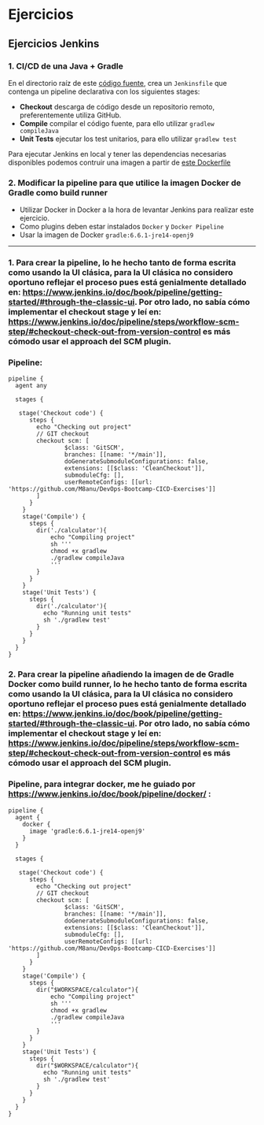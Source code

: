 # Ejercicios
 
## Ejercicios Jenkins
 
### 1. CI/CD de una Java + Gradle
 
En el directorio raíz de este [código fuente](./jenkins-resources), crea un `Jenkinsfile` que contenga un pipeline declarativa con los siguientes stages:
 
* **Checkout** descarga de código desde un repositorio remoto, preferentemente utiliza GitHub.
* **Compile** compilar el código fuente, para ello utilizar `gradlew compileJava`
* **Unit Tests** ejecutar los test unitarios, para ello utilizar `gradlew test`
 
Para ejecutar Jenkins en local y tener las dependencias necesarias disponibles podemos contruir una imagen a partir de [este Dockerfile](./jenkins-resources/gradle.Dockerfile)
 
### 2. Modificar la pipeline para que utilice la imagen Docker de Gradle como build runner

* Utilizar Docker in Docker a la hora de levantar Jenkins para realizar este ejercicio.
* Como plugins deben estar instalados `Docker` y `Docker Pipeline`
* Usar la imagen de Docker `gradle:6.6.1-jre14-openj9`
 

---

### 1. Para crear la pipeline, lo he hecho tanto de forma escrita como usando la UI clásica, para la UI clásica no considero oportuno reflejar el proceso pues está genialmente detallado en: https://www.jenkins.io/doc/book/pipeline/getting-started/#through-the-classic-ui. Por otro lado, no sabía cómo implementar el checkout stage y leí en: https://www.jenkins.io/doc/pipeline/steps/workflow-scm-step/#checkout-check-out-from-version-control es más cómodo usar el approach del SCM plugin.

### Pipeline:

```
pipeline {
  agent any

  stages {
	
   stage('Checkout code') {
      steps {
        echo "Checking out project"
        // GIT checkout
        checkout scm: [
                $class: 'GitSCM',
                branches: [[name: '*/main']], 
                doGenerateSubmoduleConfigurations: false, 
                extensions: [[$class: 'CleanCheckout']], 
                submoduleCfg: [], 
                userRemoteConfigs: [[url: 'https://github.com/M8anu/DevOps-Bootcamp-CICD-Exercises']]
        ]
      }
    }
    stage('Compile') {
      steps {    
        dir('./calculator'){
            echo "Compiling project"
            sh '''
            chmod +x gradlew
            ./gradlew compileJava
            '''
        }   
      }
    }
    stage('Unit Tests') {
      steps {
        dir('./calculator'){
          echo "Running unit tests" 
          sh './gradlew test'
        }
      }
    }
  }
}
```

### 2. Para crear la pipeline añadiendo la imagen de de Gradle Docker como build runner, lo he hecho tanto de forma escrita como usando la UI clásica, para la UI clásica no considero oportuno reflejar el proceso pues está genialmente detallado en: https://www.jenkins.io/doc/book/pipeline/getting-started/#through-the-classic-ui. Por otro lado, no sabía cómo implementar el checkout stage y leí en: https://www.jenkins.io/doc/pipeline/steps/workflow-scm-step/#checkout-check-out-from-version-control es más cómodo usar el approach del SCM plugin.

### Pipeline, para integrar docker, me he guiado por https://www.jenkins.io/doc/book/pipeline/docker/ :

```
pipeline {
  agent {
    docker {
      image 'gradle:6.6.1-jre14-openj9'
    }
  }

  stages {
    
   stage('Checkout code') {
      steps {
        echo "Checking out project"
        // GIT checkout
        checkout scm: [
                $class: 'GitSCM',
                branches: [[name: '*/main']], 
                doGenerateSubmoduleConfigurations: false, 
                extensions: [[$class: 'CleanCheckout']], 
                submoduleCfg: [], 
                userRemoteConfigs: [[url: 'https://github.com/M8anu/DevOps-Bootcamp-CICD-Exercises']]
        ]
      }
    }
    stage('Compile') {
      steps {
        dir("$WORKSPACE/calculator"){
            echo "Compiling project"
            sh '''
            chmod +x gradlew
            ./gradlew compileJava
            '''
        }    
      }
    }
    stage('Unit Tests') {
      steps {
        dir("$WORKSPACE/calculator"){
          echo "Running unit tests" 
          sh './gradlew test'
        }
      }
    }
  } 
}
```